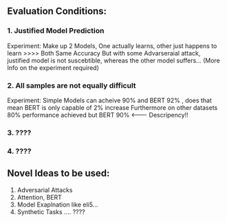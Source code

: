   
## Evaluation Conditions:

###  1. Justified Model Prediction
Experiment:
Make up 2 Models, One actually learns, other just happens to learn >>>> Both Same Accuracy
But with some Advarseraial attack, justified model is not suscebtible, whereas the other model suffers... 
(More Info on the experiment required)

### 2. All samples are not equally difficult
Experiment:
Simple Models can acheive 90% and BERT 92% , does that mean BERT is only capable of 2% increase
Furthermore on other datasets 80% performance achieved but BERT 90% <--- Descripency!!

### 3. ????


### 4. ????


## Novel Ideas to be used:
1. Adversarial Attacks
2. Attention, BERT
3. Model Exaplnation like eli5...
4. Synthetic Tasks
....
????
